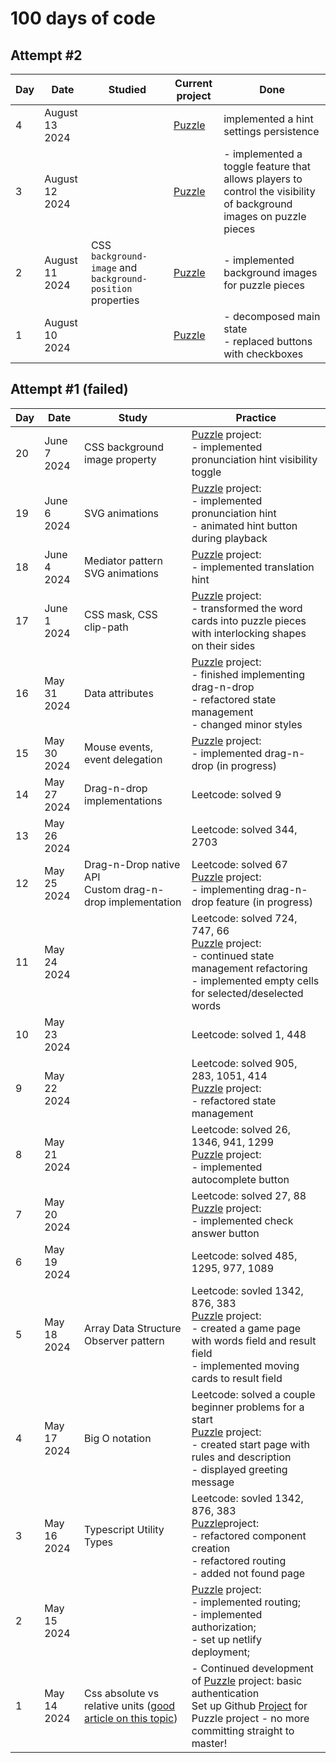 # 100 days of code

## Attempt #2

| Day | Date | Studied | Current project | Done |
| --- | --- | --- | --- | --- |
| 4 | August 13 2024 | | [Puzzle](https://github.com/DmitriyIshchenko/puzzle) | implemented a hint settings persistence |
| 3 | August 12 2024 | | [Puzzle](https://github.com/DmitriyIshchenko/puzzle) | - implemented a toggle feature that allows players to control the visibility of background images on puzzle pieces | 
| 2 | August 11 2024 | CSS `background-image` and `background-position` properties | [Puzzle](https://github.com/DmitriyIshchenko/puzzle) | - implemented background images for puzzle pieces |
| 1 | August 10 2024 | | [Puzzle](https://github.com/DmitriyIshchenko/puzzle) | - decomposed main state <br> - replaced buttons with checkboxes |


## Attempt #1 (failed)
| Day | Date | Study | Practice |
| --- | --- | --- | --- |
| 20 | June 7 2024 | CSS background image property | [Puzzle](https://github.com/DmitriyIshchenko/puzzle) project: <br> - implemented pronunciation hint visibility toggle |
| 19 | June 6 2024 | SVG animations | [Puzzle](https://github.com/DmitriyIshchenko/puzzle) project: <br> - implemented pronunciation hint <br> - animated hint button during playback  |
| 18 | June 4 2024 | Mediator pattern <br> SVG animations | [Puzzle](https://github.com/DmitriyIshchenko/puzzle) project: <br> - implemented translation hint |
| 17 | June 1 2024 | CSS mask, CSS clip-path |  [Puzzle](https://github.com/DmitriyIshchenko/puzzle) project: <br> - transformed the word cards into puzzle pieces with interlocking shapes on their sides |
| 16 | May 31 2024 | Data attributes | [Puzzle](https://github.com/DmitriyIshchenko/puzzle) project: <br> - finished implementing drag-n-drop <br> - refactored state management <br> - changed minor styles |
| 15 | May 30 2024 | Mouse events, event delegation | [Puzzle](https://github.com/DmitriyIshchenko/puzzle) project: <br> - implemented drag-n-drop (in progress)|
| 14 | May 27 2024 | Drag-n-drop implementations | Leetcode: solved 9
| 13 | May 26 2024 | | Leetcode: solved 344, 2703
| 12 | May 25 2024 | Drag-n-Drop native API <br> Custom drag-n-drop implementation | Leetcode: solved 67 <br> [Puzzle](https://github.com/DmitriyIshchenko/puzzle) project: <br> - implementing drag-n-drop feature (in progress) |
| 11 | May 24 2024 | | Leetcode: solved 724, 747, 66 <br> [Puzzle](https://github.com/DmitriyIshchenko/puzzle) project: <br> - continued state management refactoring <br> - implemented empty cells for selected/deselected words |
| 10 | May 23 2024 | | Leetcode: solved 1, 448 
| 9 | May 22 2024 | | Leetcode: solved 905, 283, 1051, 414 <br> [Puzzle](https://github.com/DmitriyIshchenko/puzzle) project: <br> - refactored state management |
| 8 | May 21 2024 | | Leetcode: solved 26, 1346, 941, 1299 <br> [Puzzle](https://github.com/DmitriyIshchenko/puzzle) project: <br> - implemented autocomplete button |
| 7 | May 20 2024 | | Leetcode: solved 27, 88 <br> [Puzzle](https://github.com/DmitriyIshchenko/puzzle) project: <br> - implemented check answer button |
| 6 | May 19 2024 | | Leetcode: solved 485, 1295, 977, 1089 <br> | [Puzzle](https://github.com/DmitriyIshchenko/puzzle) project: <br> - implemented Observer pattern for data flow <br> - implemented round stages <br> - implemented continue button <br> |
| 5 | May 18 2024 | Array Data Structure <br> Observer pattern | Leetcode: sovled 1342, 876, 383 <br> [Puzzle](https://github.com/DmitriyIshchenko/puzzle) project: <br> - created a game page with words field and result field <br> - implemented moving cards to result field |
| 4 | May 17 2024 | Big O notation | Leetcode: solved a couple beginner problems for a start <br>[Puzzle](https://github.com/DmitriyIshchenko/puzzle) project: <br> - created start page with rules and description <br> - displayed greeting message |
| 3 | May 16 2024 | Typescript Utility Types | Leetcode: sovled 1342, 876, 383 <br> [Puzzle](https://github.com/DmitriyIshchenko/puzzle)project: <br> - refactored component creation <br> - refactored routing <br> - added not found page |
| 2 | May 15 2024 | | [Puzzle](https://github.com/DmitriyIshchenko/puzzle) project: <br> - implemented routing; <br> - implemented authorization; <br> - set up netlify deployment; |
| 1 | May 14 2024 | Css absolute vs relative units ([good article on this topic](https://www.joshwcomeau.com/css/surprising-truth-about-pixels-and-accessibility/)) | - Continued development of [Puzzle](https://github.com/DmitriyIshchenko/puzzle) project:  basic authentication <br>  Set up Github [Project](https://github.com/users/DmitriyIshchenko/projects/5) for Puzzle project - no more committing straight to master! |